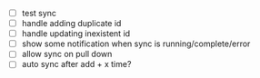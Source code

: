 - [ ] test sync
- [ ] handle adding duplicate id
- [ ] handle updating inexistent id
- [ ] show some notification when sync is running/complete/error
- [ ] allow sync on pull down
- [ ] auto sync after add + x time?
